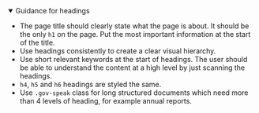 <details open data-label="headings-guidance-accordion" aria-expanded="false">
  <summary>Guidance <span class="visuallyhidden">for headings</span></summary>
  <div class="accordion-panel">
    <ul>
      <li>The page title should clearly state what the page is about. It should be the only <code>h1</code> on the page. Put the most important information at the start of the title.
      </li>
      <li>Use headings consistently to create a clear visual hierarchy.</li>
      <li>Use short relevant keywords at the start of headings. The user should be able to understand the content at a high level by just scanning the headings.</li>
      <li><code>h4</code>, <code>h5</code> and <code>h6</code> headings are styled the same.</li>
      <li>Use <code>.gov-speak</code> class for long structured documents which need more than 4 levels of heading, for example annual reports.</li>
    </ul>
  </div>
</details>
